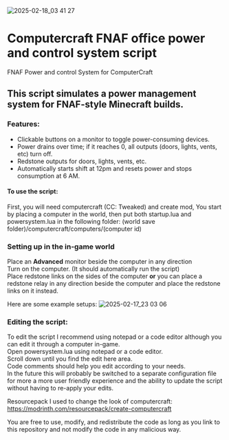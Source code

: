 ![2025-02-18_03 41 27](https://github.com/user-attachments/assets/c6b9bda9-2f9f-47d8-b629-f2e1f108dd0f)

# Computercraft FNAF office power and control system script
FNAF Power and control System for ComputerCraft

## This script simulates a power management system for FNAF-style Minecraft builds.

### Features:
* Clickable buttons on a monitor to toggle power-consuming devices.
* Power drains over time; if it reaches 0, all outputs (doors, lights, vents, etc) turn off.
* Redstone outputs for doors, lights, vents, etc.
* Automatically starts shift at 12pm and resets power and stops consumption at 6 AM.

#### To use the script:
First, you will need computercraft (CC: Tweaked) and create mod, You start by placing a computer in the world, then put both startup.lua and powersystem.lua in the following folder: (world save folder)/computercraft/computers/(computer id)

### Setting up in the in-game world
Place an **Advanced** monitor beside the computer in any direction\
Turn on the computer. (It should automatically run the script)\
Place redstone links on the sides of the computer **or** you can place a redstone relay in any direction beside the computer and place the redstone links on it instead.

Here are some example setups:
![2025-02-17_23 03 06](https://github.com/user-attachments/assets/a49ed0d5-1b67-4407-9db9-4134497e36cd)

### Editing the script:
To edit the script I recommend using notepad or a code editor although you can edit it through a computer in-game.\
Open powersystem.lua using notepad or a code editor.\
Scroll down until you find the edit here area.\
Code comments should help you edit according to your needs.\
In the future this will probably be switched to a separate configuration file for more a more user friendly experience and the ability to update the script without having to re-apply your edits.

Resourcepack I used to change the look of computercraft: https://modrinth.com/resourcepack/create-computercraft

You are free to use, modify, and redistribute the code as long as you link to this repository and not modify the code in any malicious way.
